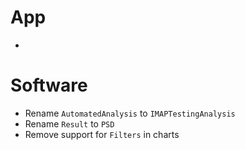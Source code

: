 # App

- 

# Software

- Rename `AutomatedAnalysis` to `IMAPTestingAnalysis`
- Rename `Result` to `PSD`
- Remove support for `Filters` in charts